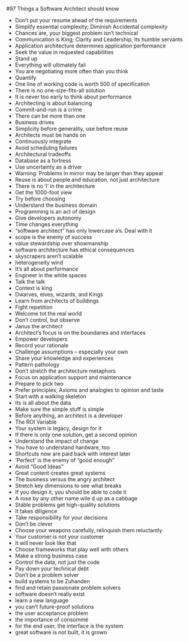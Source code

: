 #97 Things a Software Architect should know
 - Don’t put your resume ahead of the requirements
 - Simplify essential complexity; Diminish Accidental complexity
 - Chances are, your biggest problem isn’t technical
 - Communication is King; Clarity and Leadership, its humble servants
 - Application architecture determines application performance
 - Seek the value in requested capabilities
 - Stand up
 - Everything will ultimately fail
 - You are negotiating more often than you think
 - Quantify
 - One line of working code is worth 500 of specification
 - There is no one-size-fits-all solution
 - It is never too early to think about performance
 - Architecting is about balancing
 - Commit-and-run is a crime
 - There can be more than one
 - Business drives
 - Simplicity before generality, use before reuse
 - Architects must be hands on
 - Continuously integrate
 - Avoid scheduling failures
 - Architectural tradeoffs
 - Database as a fortress
 - Use uncertainty as a driver
 - Warning: Problems in mirror may be larger than they appear
 - Reuse is about people and education, not just architecture
 - There is no ‘I’ in the architecture
 - Get the 1000-foot view
 - Try before choosing
 - Understand the business domain
 - Programming is an act of design
 - Give developers autonomy
 - Time changes everything
 - “software architect” has only lowercase a’s. Deal with it
 - scope is the enemy of success
 - value stewardship over showmanship
 - software architecture has ethical consequences
 - skyscrapers aren’t scalable
 - heterogeneity wind
 - It’s all about performance
 - Engineer in the white spaces
 - Talk the talk
 - Context is king
 - Dwarves, elves, wizards, and Kings
 - Learn from architects of buildings
 - Fight repetition
 - Welcome tot the real world
 - Don’t control, but observe
 - Janus the architect
 - Architect’s focus is on the boundaries and interfaces
 - Empower developers
 - Record your rationale
 - Challenge assumptions – especially your own
 - Share your knowledge and experiences
 - Pattern pathology
 - Don’t stretch the architecture metaphors
 - Focus on application support and maintenance 
 - Prepare to pick two
 - Prefer principles, Axioms and analogies to opinion and taste
 - Start with a walking skeleton 
 - Its is all about the data
 - Make sure the simple stuff is simple
 - Before anything, an architect is a developer
 - The ROI Variable
 - Your system is legacy, design for it
 - If there is only one solution, get a second opinion
 - Understand the impact of change
 - You have to understand hardware, too
 - Shortcuts now are paid back with interest later
 - ‘Perfect’ is the enemy of “good enough”
 - Avoid “Good Ideas”
 - Great content creates great systems
 - The business versus the angry architect
 - Stretch key dimensions to see what breaks
 - If you design it, you should be able to code it
 - A rose by any other name wile d up as a cabbage
 - Stable problems get high-quality solutions
 - It takes diligence
 - Take responsibility for your decisions
 - Don’t be clever
 - Choose your weapons carefully, relinquish them reluctantly
 - Your customer is not your customer
 - It will never look like that
 - Choose frameworks that play well with others
 - Make a strong business case
 - Control the data, not just the code
 - Pay down your technical debt
 -  Don’t be a problem solver
 - build systems to be Zuhanden
 - find and retain passionate problem solvers
 - software doesn’t really exist
 - learn a new language
 - you can’t future-proof solutions
 - the user acceptance problem
 - the importance of consommé
 - for the end user, the interface is the system
 - great software is not built, it is grown
